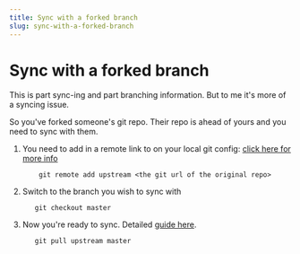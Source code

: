 ```yaml
---
title: Sync with a forked branch
slug: sync-with-a-forked-branch
---
```

# Sync with a forked branch

This is part sync-ing and part branching information. But to me it's more of a syncing issue.

So you've forked someone's git repo. Their repo is ahead of yours and you need to sync with them.

1. You need to add in a remote link to on your local git config: [click here for more info](https://help.github.com/articles/configuring-a-remote-for-a-fork/)
    ```
        git remote add upstream <the git url of the original repo>
    ```
1. Switch to the branch you wish to sync with
    ```
       git checkout master
    ```
1. Now you're ready to sync. Detailed [guide here](https://philna.sh/blog/2018/08/21/git-commands-to-keep-a-fork-up-to-date/).
    ```
       git pull upstream master
    ```
